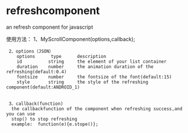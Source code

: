 # refreshcomponent
an refresh component for javascript


  使用方法：
     1、MyScrollComponent(options,callback);


     2、options（JSON）
        options      type      description                                   
        id          string     the element of your list container 
        duration    number     the animation duration of the refreshing(default:0.4)
        fontsize    number     the fontsize of the font(default:15)
        style       string     the style of the refreshing component(default:ANDROID_1)


     3、callback(function)
      the callbackfunction of the component when refreshing success,and you can use 
      stop() to stop refreshing
      example:  function(e){e.stope()};
